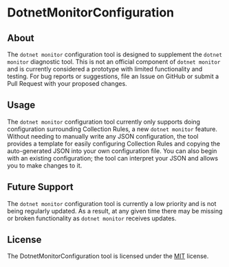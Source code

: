 # DotnetMonitorConfiguration

## About

The `dotnet monitor` configuration tool is designed to supplement the `dotnet monitor` diagnostic tool. This is not an official component of `dotnet monitor` and is currently considered a prototype with limited functionality and testing. For bug reports or suggestions, file an Issue on GitHub or submit a Pull Request with your proposed changes.

## Usage

The `dotnet monitor` configuration tool currently only supports doing configuration surrounding Collection Rules, a new `dotnet monitor` feature. Without needing to manually write any JSON configuration, the tool provides a template for easily configuring Collection Rules and copying the auto-generated JSON into your own configuration file. You can also begin with an existing configuration; the tool can interpret your JSON and allows you to make changes to it.

## Future Support

The `dotnet monitor` configuration tool is currently a low priority and is not being regularly updated. As a result, at any given time there may be missing or broken functionality as `dotnet monitor` receives updates.

## License

The DotnetMonitorConfiguration tool is licensed under the [MIT](LICENSE.TXT) license.
